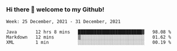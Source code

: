 ### Hi there 👋 welcome to my Github! 

<!--START_SECTION:waka-->
```text
Week: 25 December, 2021 - 31 December, 2021

Java       12 hrs 8 mins   ████████████████████████▓   98.08 % 
Markdown   12 mins         ▒░░░░░░░░░░░░░░░░░░░░░░░░   01.62 % 
XML        1 min           ░░░░░░░░░░░░░░░░░░░░░░░░░   00.19 % 
```
<!--END_SECTION:waka-->
